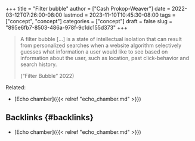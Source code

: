 +++
title = "Filter bubble"
author = ["Cash Prokop-Weaver"]
date = 2022-03-12T07:26:00-08:00
lastmod = 2023-11-10T10:45:30-08:00
tags = ["concept", "concept"]
categories = ["concept"]
draft = false
slug = "895e6fb7-8503-486a-978f-9c1dc155d373"
+++

> A filter bubble [...] is a state of intellectual isolation that can result from personalized searches when a website algorithm selectively guesses what information a user would like to see based on information about the user, such as location, past click-behavior and search history.
>
> (“Filter Bubble” 2022)

Related:

-   [Echo chamber]({{< relref "echo_chamber.md" >}})


## Backlinks {#backlinks}

-   [Echo chamber]({{< relref "echo_chamber.md" >}})

